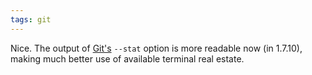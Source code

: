 ```yaml
---
tags: git
---
```


Nice. The output of [Git's](/wiki/Git%27s) `--stat` option is more readable now (in 1.7.10), making much better use of available terminal real estate.
